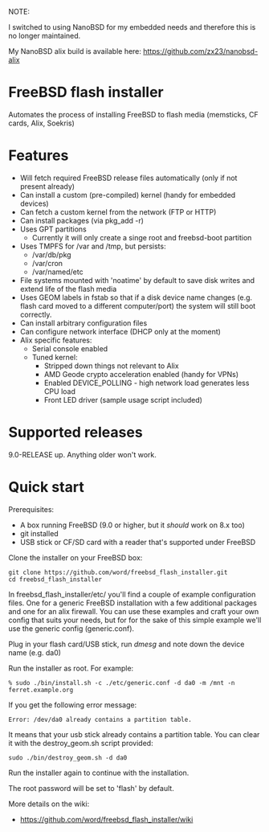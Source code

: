 
NOTE:

I switched to using NanoBSD for my embedded needs and therefore this is no longer maintained.

My NanoBSD alix build is available here: https://github.com/zx23/nanobsd-alix


FreeBSD flash installer
=======================

Automates the process of installing FreeBSD to flash media (memsticks, CF cards, Alix, Soekris)

Features
========

 * Will fetch required FreeBSD release files automatically (only if not present already)
 * Can install a custom (pre-compiled) kernel (handy for embedded devices)
 * Can fetch a custom kernel from the network (FTP or HTTP)
 * Can install packages (via pkg_add -r)
 * Uses GPT partitions
   * Currently it will only create a singe root and freebsd-boot partition
 * Uses TMPFS for /var and /tmp, but persists:
   * /var/db/pkg
   * /var/cron
   * /var/named/etc
 * File systems mounted with 'noatime' by default to save disk writes and extend 
   life of the flash media
 * Uses GEOM labels in fstab so that if a disk device name changes (e.g. flash
   card moved to a different computer/port) the system will still boot
   correctly.
 * Can install arbitrary configuration files
 * Can configure network interface (DHCP only at the moment)
 * Alix specific features:
   * Serial console enabled
   * Tuned kernel:
     * Stripped down things not relevant to Alix
     * AMD Geode crypto acceleration enabled (handy for VPNs)
     * Enabled DEVICE_POLLING - high network load generates less CPU load
     * Front LED driver (sample usage script included)

Supported releases
==================

9.0-RELEASE up.  Anything older won't work.


Quick start
===========

Prerequisites:

 * A box running FreeBSD (9.0 or higher, but it _should_ work on 8.x too)
 * git installed
 * USB stick or CF/SD card with a reader that's supported under FreeBSD

Clone the installer on your FreeBSD box:

```
git clone https://github.com/word/freebsd_flash_installer.git
cd freebsd_flash_installer
```

In freebsd_flash_installer/etc/ you'll find a couple of example configuration
files.  One for a generic FreeBSD installation with a few additional packages
and one for an alix firewall.  You can use these examples and craft your own
config that suits your needs, but for for the sake of this simple example we'll
use the generic config (generic.conf).

Plug in your flash card/USB stick, run _dmesg_ and note down the device name
(e.g. da0)

Run the installer as root.  For example:

```
% sudo ./bin/install.sh -c ./etc/generic.conf -d da0 -m /mnt -n ferret.example.org
```

If you get the following error message:

```
Error: /dev/da0 already contains a partition table.
```

It means that your usb stick already contains a partition table.  You can clear
it with the destroy_geom.sh script provided:

```
sudo ./bin/destroy_geom.sh -d da0 
```

Run the installer again to continue with the installation.

The root password will be set to 'flash' by default. 

More details on the wiki:
 * https://github.com/word/freebsd_flash_installer/wiki
